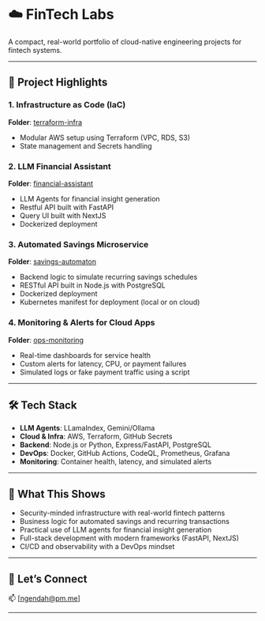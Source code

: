 # ☁️  FinTech Labs

A compact, real-world portfolio of cloud-native engineering projects for fintech systems.  

---

## 🚀 Project Highlights

### 1. Infrastructure as Code (IaC)
**Folder**: [terraform-infra](./terraform-infra/)
- Modular AWS setup using Terraform (VPC, RDS, S3)
- State management and Secrets handling

### 2. LLM Financial Assistant
**Folder**: [financial-assistant](./financial-assistant/)
- LLM Agents for financial insight generation
- Restful API built with FastAPI
- Query UI built with NextJS
- Dockerized deployment

### 3. Automated Savings Microservice
**Folder**: [savings-automaton](./savings-automaton/)
- Backend logic to simulate recurring savings schedules
- RESTful API built in Node.js with PostgreSQL
- Dockerized deployment
- Kubernetes manifest for deployment (local or on cloud)

### 4. Monitoring & Alerts for Cloud Apps
**Folder**: [ops-monitoring](./ops-monitoring/)
- Real-time dashboards for service health
- Custom alerts for latency, CPU, or payment failures
- Simulated logs or fake payment traffic using a script

---

## 🛠️ Tech Stack

- **LLM Agents**: LLamaIndex, Gemini/Ollama
- **Cloud & Infra**: AWS, Terraform, GitHub Secrets
- **Backend**: Node.js or Python, Express/FastAPI, PostgreSQL
- **DevOps**: Docker, GitHub Actions, CodeQL, Prometheus, Grafana
- **Monitoring**: Container health, latency, and simulated alerts

---

## 📌 What This Shows

- Security-minded infrastructure with real-world fintech patterns  
- Business logic for automated savings and recurring transactions  
- Practical use of LLM agents for financial insight generation  
- Full-stack development with modern frameworks (FastAPI, NextJS)  
- CI/CD and observability with a DevOps mindset  

---

## 🤝 Let’s Connect

📫 [ngendah@pm.me]  

---

